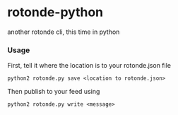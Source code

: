 # rotonde-python
another rotonde cli, this time in python

### Usage


First, tell it where the location is to your rotonde.json file

```python2 rotonde.py save <location to rotonde.json>```

Then publish to your feed using

`python2 rotonde.py write <message>`
